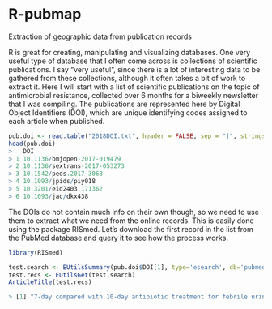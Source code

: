 # R-pubmap
Extraction of geographic data from publication records

R is great for creating, manipulating and visualizing databases. One very useful type of database that I often come across is collections of scientific publications. I say “very useful”, since there is a lot of interesting data to be gathered from these collections, although it often takes a bit of work to extract it.
Here I will start with a list of scientific publications on the topic of antimicrobial resistance, collected over 6 months for a biweekly newsletter that I was compiling. The publications are represented here by Digital Object Identifiers (DOI), which are unique identifying codes assigned to each article when published. 

```R
pub.doi <- read.table("2018DOI.txt", header = FALSE, sep = "|", stringsAsFactors=F, col.names = "DOI")
head(pub.doi)
>   DOI
> 1 10.1136/bmjopen-2017-019479
> 2 10.1136/sextrans-2017-053273
> 3 10.1542/peds.2017-3068
> 4 10.1093/jpids/piy018
> 5 10.3201/eid2403.171362
> 6 10.1093/jac/dkx438
```

The DOIs do not contain much info on their own though, so we need to use them to extract what we need from the online records. This is easily done using the package RISmed. Let’s download the first record in the list from the PubMed database and query it to see how the process works. 

```R
library(RISmed)

test.search <- EUtilsSummary(pub.doi$DOI[1], type='esearch', db='pubmed')
test.recs <- EUtilsGet(test.search)
ArticleTitle(test.recs)

> [1] "7-day compared with 10-day antibiotic treatment for febrile urinary tract infections in children: protocol of a randomised controlled trial."
```
